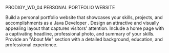 PRODIGY_WD_04
PERSONAL PORTFOLIO WEBSITE

Build a personal portfolio website that showcases your skills, projects, and accomplishments as a Java Developer . Design an attractive and visually appealing layout that captures visitors' attention. Include a home page with a captivating headline, professional photo, and summary of your skills. Provide an "About Me" section with a detailed background, education, and professional experience.
